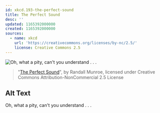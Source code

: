 ```yaml
---
id: xkcd.193-the-perfect-sound
title: The Perfect Sound
desc: ''
updated: 1165392000000
created: 1165392000000
sources:
  - name: xkcd
    url: 'https://creativecommons.org/licenses/by-nc/2.5/'
    license: Creative Commons 2.5
---
```

![Oh, what a pity, can't you understand . . .](https://imgs.xkcd.com/comics/the_perfect_sound.png)
> "[The Perfect Sound](https://xkcd.com/193/)", by Randall Munroe, licensed under Creative Commons Attribution-NonCommercial 2.5 License

## Alt Text
Oh, what a pity, can't you understand . . .
